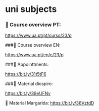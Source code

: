 # uni subjects 



### 📱 Course overview PT:

https://www.ua.pt/pt/curso/23/p

###📱 Course overview EN:

https://www.ua.pt/en/c/23/p

###📌 Appointtments: 

https://bit.ly/31t5tF6

###📌 Material diospiro:

https://bit.ly/39eUFNv

📌 Material Margarida: https://bit.ly/36VztdD


